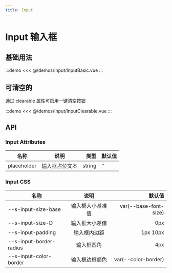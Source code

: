 ```yaml
---
title: Input
---
```


# Input 输入框

## 基础用法

:::demo
<<< @/demos/Input/InputBasic.vue
:::

## 可清空的

通过 clearable 属性可启用一键清空按钮

:::demo
<<< @/demos/Input/InputClearable.vue
:::

## API

### Input Attributes

| 名称        |      说明      |   类型 | 默认值 |
| ----------- | :------------: | -----: | ------ |
| placeholder | 输入框占位文本 | string | ''     |

### Input CSS

| 名称                    |       说明       |                默认值 |
| ----------------------- | :--------------: | --------------------: |
| --s-input-size-base     | 输入框大小基准值 | var(--base-font-size) |
| --s-input-size-D        |  输入框大小差值  |                   0px |
| --s-input-padding       |   输入框内边距   |              1px 10px |
| --s-input-border-radius |    输入框圆角    |                   4px |
| --s-input-color-border  |  输入框边框颜色  |   var(--color-border) |
